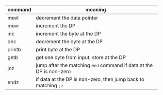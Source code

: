 
command | meaning
--------|--------
movl | decrement the data pointer  
movr | increment the DP 
inc | increment the byte at the DP 
dec | decrement the byte at the DP 
printb | print byte at the DP 
getb | get one byte from input, store at the DP  
jnz | jump after the matching `end` command if data at the DP is non-zero 
endz | if data at the DP is non-zero, then jump back to matching `jz`  
